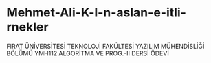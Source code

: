 # Mehmet-Ali-K-l-n-aslan-e-itli-rnekler
FIRAT ÜNİVERSİTESİ TEKNOLOJİ FAKÜLTESİ YAZILIM MÜHENDİSLİĞİ BÖLÜMÜ YMH112 ALGORİTMA VE PROG.-II DERSİ ÖDEVİ
